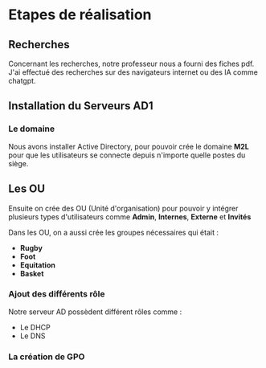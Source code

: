 # Etapes de réalisation

## Recherches
Concernant les recherches, notre professeur nous a fourni des fiches pdf. J'ai effectué des recherches sur des navigateurs internet ou des IA comme chatgpt.

## Installation du Serveurs AD1

### Le domaine
Nous avons installer Active Directory, pour pouvoir crée le domaine **M2L** pour que les utilisateurs se connecte depuis n'importe quelle postes du siège.

## Les OU
Ensuite on crée des OU (Unité d'organisation) pour pouvoir y intégrer plusieurs types d'utilisateurs comme **Admin**, **Internes**, **Externe** et **Invités**

Dans les OU, on a aussi crée les groupes nécessaires qui était :

- **Rugby**
- **Foot**
- **Equitation**
- **Basket**

### Ajout des différents rôle 
 
 Notre serveur AD possèdent différent rôles comme : 

 - Le DHCP 
 - Le DNS 

### La création de GPO 


